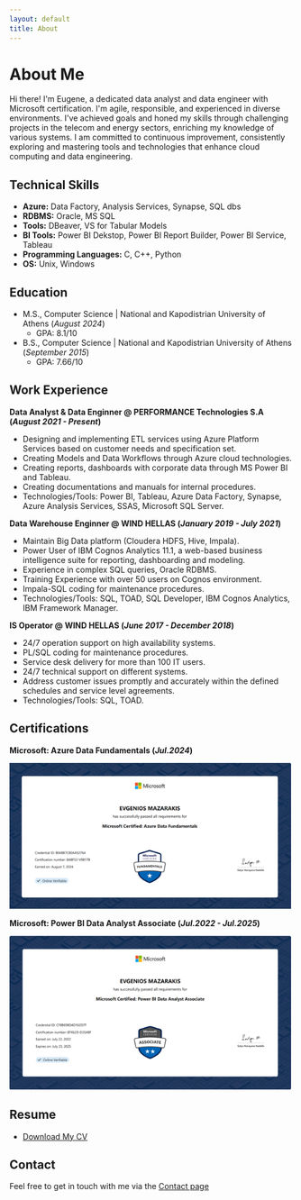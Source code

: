 ```yaml
---
layout: default
title: About
---
```


# About Me
Hi there! I'm Eugene, a dedicated data analyst and data engineer with Microsoft certification. 
I'm agile, responsible, and experienced in diverse environments. 
I've achieved goals and honed my skills through challenging projects in the telecom and energy sectors, enriching my knowledge of various systems.
I am committed to continuous improvement, consistently exploring and mastering tools and technologies that enhance cloud computing and data engineering.


## Technical Skills 

- **Azure:** Data Factory, Analysis Services, Synapse, SQL dbs
- **RDBMS:** Oracle, MS SQL
- **Tools:** DBeaver, VS for Tabular Models
- **BI Tools:** Power BI Dekstop, Power BI Report Builder, Power BI Service, Tableau
- **Programming Languages:** C, C++, Python
- **OS:** Unix, Windows

## Education   		
- M.S., Computer Science  | National and Kapodistrian University of Athens (_August 2024_)
  -  GPA: 8.1/10	 			        		
- B.S., Computer Science  | National and Kapodistrian University of Athens (_September 2015_)
  - GPA: 7.66/10	   

## Work Experience
**Data Analyst & Data Enginner @ PERFORMANCE Technologies S.A (_August 2021 - Present_)**
- Designing and implementing ETL services using Azure Platform Services based on customer needs and specification set. 
- Creating Models and Data Workflows through Azure cloud technologies. 
- Creating reports, dashboards with corporate data through MS Power BI and Tableau. 
- Creating documentations and manuals for internal procedures.
- Technologies/Tools: Power BI, Tableau, Azure Data Factory, Synapse, Azure Analysis Services, SSAS, Microsoft SQL Server.


**Data Warehouse Enginner @ WIND HELLAS (_January 2019 - July 2021_)**
- Maintain Big Data platform (Cloudera HDFS, Hive, Impala).
- Power User of IBM Cognos Analytics 11.1, a web-based business intelligence suite for reporting, dashboarding and modeling.
- Experience in complex SQL queries, Oracle RDBMS. 
- Training Experience with over 50 users on Cognos environment. 
- Impala-SQL coding for maintenance procedures. 
- Technologies/Tools: SQL, TOAD, SQL Developer, IBM Cognos Analytics, IBM Framework Manager.

**IS Operator @ WIND HELLAS (_June 2017 - December 2018_)**
- 24/7 operation support on high availability systems. 
- PL/SQL coding for maintenance procedures. 
- Service desk delivery for more than 100 IT users. 
- 24/7 technical support on different systems. 
- Address customer issues promptly and accurately within the defined schedules and service level agreements. 
- Technologies/Tools: SQL, TOAD.
  
## Certifications
**Microsoft: Azure Data Fundamentals (_Jul.2024_)**

![DataCertification](/assets/Img/Data_Fundamentals.png)


**Microsoft: Power BI Data Analyst Associate (_Jul.2022 - Jul.2025_)**

![PowerBICertification](/assets/Img/Power_BI.png)



## Resume
- [Download My CV](/assets/E_M_Resume.pdf)


## Contact
Feel free to get in touch with me via the [Contact page](/contact)








